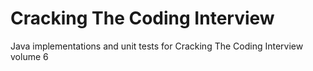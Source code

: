 # Cracking The Coding Interview 

Java implementations and unit tests for Cracking The Coding Interview volume 6
